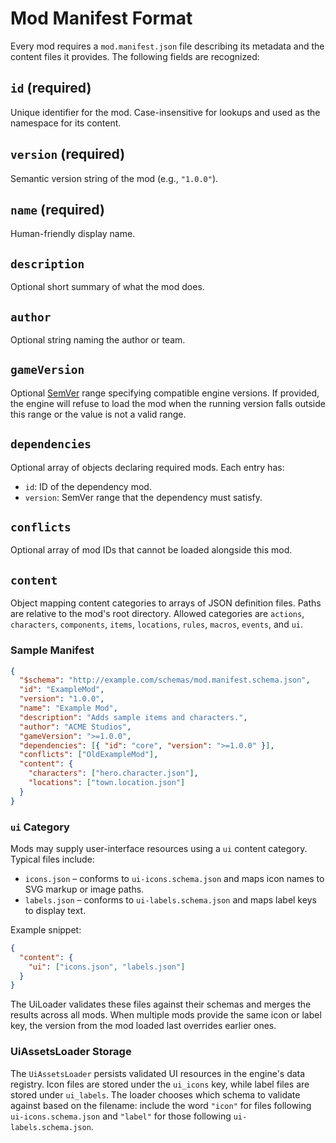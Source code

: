 # Mod Manifest Format

Every mod requires a `mod.manifest.json` file describing its metadata and the content files it provides. The following fields are recognized:

## `id` (required)

Unique identifier for the mod. Case-insensitive for lookups and used as the namespace for its content.

## `version` (required)

Semantic version string of the mod (e.g., `"1.0.0"`).

## `name` (required)

Human-friendly display name.

## `description`

Optional short summary of what the mod does.

## `author`

Optional string naming the author or team.

## `gameVersion`

Optional [SemVer](https://semver.org/) range specifying compatible engine versions. If provided, the engine will refuse to load the mod when the running version falls outside this range or the value is not a valid range.

## `dependencies`

Optional array of objects declaring required mods. Each entry has:

- `id`: ID of the dependency mod.
- `version`: SemVer range that the dependency must satisfy.

## `conflicts`

Optional array of mod IDs that cannot be loaded alongside this mod.

## `content`

Object mapping content categories to arrays of JSON definition files. Paths are relative to the mod's root directory. Allowed categories are `actions`, `characters`, `components`, `items`, `locations`, `rules`, `macros`, `events`, and `ui`.

### Sample Manifest

```json
{
  "$schema": "http://example.com/schemas/mod.manifest.schema.json",
  "id": "ExampleMod",
  "version": "1.0.0",
  "name": "Example Mod",
  "description": "Adds sample items and characters.",
  "author": "ACME Studios",
  "gameVersion": ">=1.0.0",
  "dependencies": [{ "id": "core", "version": ">=1.0.0" }],
  "conflicts": ["OldExampleMod"],
  "content": {
    "characters": ["hero.character.json"],
    "locations": ["town.location.json"]
  }
}
```

### `ui` Category

Mods may supply user-interface resources using a `ui` content category. Typical files include:

- `icons.json` – conforms to `ui-icons.schema.json` and maps icon names to SVG markup or image paths.
- `labels.json` – conforms to `ui-labels.schema.json` and maps label keys to display text.

Example snippet:

```json
{
  "content": {
    "ui": ["icons.json", "labels.json"]
  }
}
```

The UiLoader validates these files against their schemas and merges the results across all mods. When multiple mods provide the same icon or label key, the version from the mod loaded last overrides earlier ones.

### UiAssetsLoader Storage

The `UiAssetsLoader` persists validated UI resources in the engine's data registry. Icon files are stored under the `ui_icons` key, while label files are stored under `ui_labels`. The loader chooses which schema to validate against based on the filename: include the word `"icon"` for files following `ui-icons.schema.json` and `"label"` for those following `ui-labels.schema.json`.

